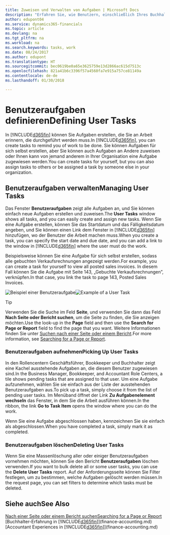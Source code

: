 ```yaml
---
title: Zuweisen und Verwalten von Aufgaben | Microsoft Docs
description: "Erfahren Sie, wie Benutzern, einschließlich Ihres Buchhalters, Aufgaben in Finance and Operations, Business edition zugewiesen werden"
author: edupont04
ms.service: dynamics365-financials
ms.topic: article
ms.devlang: na
ms.tgt_pltfrm: na
ms.workload: na
ms.search.keywords: tasks, work
ms.date: 08/24/2017
ms.author: edupont
ms.translationtype: HT
ms.sourcegitcommit: bec0619be0a65e3625759e13d2866ac615d7513c
ms.openlocfilehash: 821a41b6c3396f57a4560fa7e915a757ce81149a
ms.contentlocale: de-de
ms.lasthandoff: 01/30/2018

---
```

# <a name="defining-user-tasks"></a><span data-ttu-id="30e06-103">Benutzeraufgaben definieren</span><span class="sxs-lookup"><span data-stu-id="30e06-103">Defining User Tasks</span></span>
<span data-ttu-id="30e06-104">In [!INCLUDE[d365fin](includes/d365fin_md.md)] können Sie Aufgaben erstellen, die Sie an Arbeit erinnern, die durchgeführt werden muss.</span><span class="sxs-lookup"><span data-stu-id="30e06-104">In [!INCLUDE[d365fin](includes/d365fin_md.md)], you can create tasks to remind you of work to be done.</span></span> <span data-ttu-id="30e06-105">Sie können Aufgaben für sich selbst erstellen, aber Sie können auch Aufgaben an Andere zuweisen oder Ihnen kann von jemand anderem in Ihrer Organisation eine Aufgabe zugewiesen werden.</span><span class="sxs-lookup"><span data-stu-id="30e06-105">You can create tasks for yourself, but you can also assign tasks to others or be assigned a task by someone else in your organization.</span></span>  

## <a name="managing-user-tasks"></a><span data-ttu-id="30e06-106">Benutzeraufgaben verwalten</span><span class="sxs-lookup"><span data-stu-id="30e06-106">Managing User Tasks</span></span>
<span data-ttu-id="30e06-107">Das Fenster **Benutzeraufgaben** zeigt alle Aufgaben an, und Sie können einfach neue Aufgaben erstellen und zuweisen.</span><span class="sxs-lookup"><span data-stu-id="30e06-107">The **User Tasks** window shows all tasks, and you can easily create and assign new tasks.</span></span> <span data-ttu-id="30e06-108">Wenn Sie eine Aufgabe erstellen, können Sie das Startdatum und das Fälligkeitsdatum angeben, und Sie können einen Link dem Fenster in [!INCLUDE[d365fin](includes/d365fin_md.md)] hinzufügen, wo der Benutzer die Arbeit machen muss.</span><span class="sxs-lookup"><span data-stu-id="30e06-108">When you create a task, you can specify the start date and due date, and you can add a link to the window in [!INCLUDE[d365fin](includes/d365fin_md.md)] where the user must do the work.</span></span>  

<span data-ttu-id="30e06-109">Beispielsweise können Sie eine Aufgabe für sich selbst erstellen, sodass alle gebuchten Verkaufsrechnungen angezeigt werden.</span><span class="sxs-lookup"><span data-stu-id="30e06-109">For example, you can create a task for yourself to view all posted sales invoices.</span></span> <span data-ttu-id="30e06-110">In diesem Fall können Sie die Aufgabe mit Seite 143, „Gebuchte Verkaufsrechnungen”, verknüpfen.</span><span class="sxs-lookup"><span data-stu-id="30e06-110">In that case, you link the task to page 143, Posted Sales Invoices.</span></span>  

<span data-ttu-id="30e06-111">![Beispiel einer Benutzeraufgabe](media/across-user-tasks/sample-user-task.png "Beispiel einer Benutzeraufgabe")</span><span class="sxs-lookup"><span data-stu-id="30e06-111">![Example of a User Task](media/across-user-tasks/sample-user-task.png "Example of a user task")</span></span>

> [!TIP]  
>  <span data-ttu-id="30e06-112">Verwenden Sie die Suche im Feld **Seite**, und verwenden Sie dann das Feld **Nach Seite oder Bericht suchen**, um die Seite zu finden, die Sie anzeigen möchten.</span><span class="sxs-lookup"><span data-stu-id="30e06-112">Use the look-up in the **Page** field and then use the **Search for Page or Report** field to find the page that you want.</span></span> <span data-ttu-id="30e06-113">Weitere Informationen finden Sie unter [Suchen nach einer Seite oder einem Bericht](ui-search.md).</span><span class="sxs-lookup"><span data-stu-id="30e06-113">For more information, see [Searching for a Page or Report](ui-search.md).</span></span>  

### <a name="picking-up-user-tasks"></a><span data-ttu-id="30e06-114">Benutzeraufgaben aufnehmen</span><span class="sxs-lookup"><span data-stu-id="30e06-114">Picking Up User Tasks</span></span>
<span data-ttu-id="30e06-115">In den Rollencentern Geschäftsführer, Bookkeeper und Buchhalter zeigt eine Kachel ausstehende Aufgaben an, die diesem Benutzer zugewiesen sind.</span><span class="sxs-lookup"><span data-stu-id="30e06-115">In the Business Manager, Bookkeeper, and Accountant Role Centers, a tile shows pending tasks that are assigned to that user.</span></span> <span data-ttu-id="30e06-116">Um eine Aufgabe aufzunehmen, wählen Sie sie einfach aus der Liste der ausstehenden Benutzeraufgaben aus.</span><span class="sxs-lookup"><span data-stu-id="30e06-116">To pick up a task, simply choose it from the list of pending user tasks.</span></span> <span data-ttu-id="30e06-117">Im Menüband öffnet der Link **Zu Aufgabenelement wechseln** das Fenster, in dem Sie die Arbeit ausführen können.</span><span class="sxs-lookup"><span data-stu-id="30e06-117">In the ribbon, the link **Go to Task Item** opens the window where you can do the work.</span></span>  

<span data-ttu-id="30e06-118">Wenn Sie eine Aufgabe abgeschlossen haben, kennzeichnen Sie sie einfach als abgeschlossen.</span><span class="sxs-lookup"><span data-stu-id="30e06-118">When you have completed a task, simply mark it as completed.</span></span>  

### <a name="deleting-user-tasks"></a><span data-ttu-id="30e06-119">Benutzeraufgaben löschen</span><span class="sxs-lookup"><span data-stu-id="30e06-119">Deleting User Tasks</span></span>
<span data-ttu-id="30e06-120">Wenn Sie eine Massenlöschung aller oder einiger Benutzeraufgaben vornehmen möchten, können Sie den Bericht **Benutzeraufgaben** löschen verwenden.</span><span class="sxs-lookup"><span data-stu-id="30e06-120">If you want to bulk delete all or some user tasks, you can use the **Delete User Tasks** report.</span></span> <span data-ttu-id="30e06-121">Auf der Anforderungsseite können Sie Filter festlegen, um zu bestimmen, welche Aufgaben gelöscht werden müssen.</span><span class="sxs-lookup"><span data-stu-id="30e06-121">In the request page, you can set filters to determine which tasks must be deleted.</span></span>  

## <a name="see-also"></a><span data-ttu-id="30e06-122">Siehe auch</span><span class="sxs-lookup"><span data-stu-id="30e06-122">See Also</span></span>
[<span data-ttu-id="30e06-123">Nach einer Seite oder einem Bericht suchen</span><span class="sxs-lookup"><span data-stu-id="30e06-123">Searching for a Page or Report</span></span>](ui-search.md)  
<span data-ttu-id="30e06-124">[Buchhalter-Erfahrung in [!INCLUDE[d365fin](includes/d365fin_md.md)]](finance-accounting.md)</span><span class="sxs-lookup"><span data-stu-id="30e06-124">[Accountant Experiences in [!INCLUDE[d365fin](includes/d365fin_md.md)]](finance-accounting.md)</span></span>  

